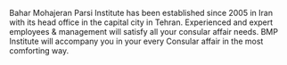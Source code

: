 Bahar Mohajeran Parsi Institute has been established since 2005 in Iran with its head office in the capital city in Tehran. Experienced and expert employees & management will satisfy all your consular affair needs.
BMP Institute will accompany you in your every Consular affair in the most comforting way.